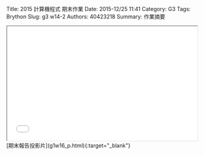 Title: 2015 計算機程式 期末作業
Date: 2015-12/25 11:41
Category: G3
Tags: Brython
Slug: g3 w14-2
Authors: 40423218
Summary: 作業摘要
<iframe src="user/40423218/g1w16_p.html" width="500" height="300"></iframe>
[期末報告投影片](g1w16_p.html){:target="_blank"}